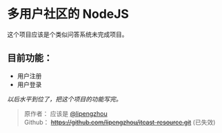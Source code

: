 # 多用户社区的 NodeJS

这个项目应该是个类似问答系统未完成项目。

## 目前功能：

- 用户注册
- 用户登录

_以后水平到位了，把这个项目的功能写完。_

> 原作者： 应该是 [@lipengzhou](https://github.com/lipengzhou)  
> Github： ~~https://github.com/lipengzhou/itcast-resource.git~~ (已失效)
